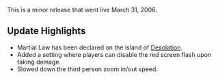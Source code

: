 This is a minor release that went live March 31, 2006.

## Update Highlights

- Martial Law has been declared on the island of
  [Desolation](../locations/Desolation.md).
- Added a setting where players can disable the red screen flash upon taking
  damage.
- Slowed down the third person zoom in/out speed.

<!--[Category:Patches](../Category:Patches.md)-->
